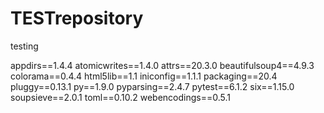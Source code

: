 # TESTrepository
testing

appdirs==1.4.4
atomicwrites==1.4.0
attrs==20.3.0
beautifulsoup4==4.9.3
colorama==0.4.4
html5lib==1.1
iniconfig==1.1.1
packaging==20.4
pluggy==0.13.1
py==1.9.0
pyparsing==2.4.7
pytest==6.1.2
six==1.15.0
soupsieve==2.0.1
toml==0.10.2
webencodings==0.5.1
